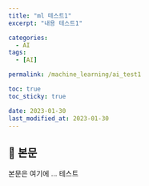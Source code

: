 ```yaml
---
title: "ml 테스트1"
excerpt: "내용 테스트1"

categories:
  - AI
tags:
  - [AI]

permalink: /machine_learning/ai_test1

toc: true
toc_sticky: true

date: 2023-01-30
last_modified_at: 2023-01-30
---
```


## 🦥 본문

본문은 여기에 ...
테스트
